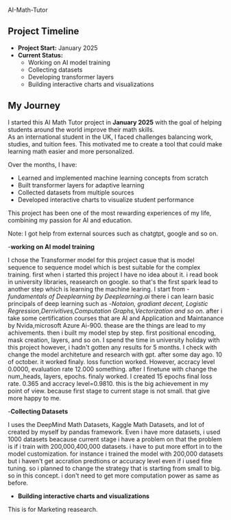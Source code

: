 AI-Math-Tutor
## Project Timeline

- **Project Start:** January 2025  
- **Current Status:** 
  - Working on AI model training
  - Collecting datasets
  - Developing transformer layers
  - Building interactive charts and visualizations
 
## My Journey

I started this AI Math Tutor project in **January 2025** with the goal of helping students around the world improve their math skills.  
As an international student in the UK, I faced challenges balancing work, studies, and tuition fees. This motivated me to create a tool that could make learning math easier and more personalized.  



Over the months, I have:  
- Learned and implemented machine learning concepts from scratch  
- Built transformer layers for adaptive learning  
- Collected datasets from multiple sources  
- Developed interactive charts to visualize student performance  

This project has been one of the most rewarding experiences of my life, combining my passion for AI and education.

Note: I got  help from external sources such as chatgtpt, google and so on.


-**working on AI model training**

I chose the Transformer model for this project casue that is model sequence to sequence model which is best suitable for the complex training. 
first when i started this project I have no idea about it. i read book in university libraries, reasearch on google. so that's the first spark lead to another step which is learning the machine learing.  I start from -*fundamentals of Deeplearning by Deeplearning.ai* there i can learn basic principals of deep learning such as -*Notaion, gradiant decent, Logistic Regression,Derrivitives,Computation Graphs,Vectorization and so on*.
after i take some certification courses that are AI and Application and Maintanance by Nvida,microsoft Azure Ai-900. thease are the things are lead to my achivements. then i built my model step by step. first positional encoding, mask creation, layers, and so on.  I spend the time in university holiday with this project however, i hadn't gotten any results for 5 months. I check with change the model architeture and research with gpt. after some day ago. 10 of october. it worked finaly. loss function worked. However, accracy level 0.0000, evaluation rate 12.000 something. after I finetune with change the num_heads, layers, epochs. finaly worked. I created 15 epochs final loss rate. 0.365 and accracy level=0.9810. this is the big achievement in my point of view. because first stage to current stage is not small. that give more happy to me.


-**Collecting Datasets**


I uses the DeepMind Math Datasets, Kaggle Math Datasets, and lot of created by myself by pandas framework. Even i have more datasets, i used 1000 datasets beacause current stage i have a problem on that the problem is if i train with 200,000,400,000 datasets.  i have to put more effort in to the model customization. for instance  i trained the model with 200,000 datasets but  i haven't get  accration predtions or accuracy level even if i used fine tuning. so i planned to  change the strategy that is starting from small to big. so in this concept. i don't need to get more computation power as same as before. 



- **Building interactive charts and visualizations**

This is for Marketing reasearch. 

